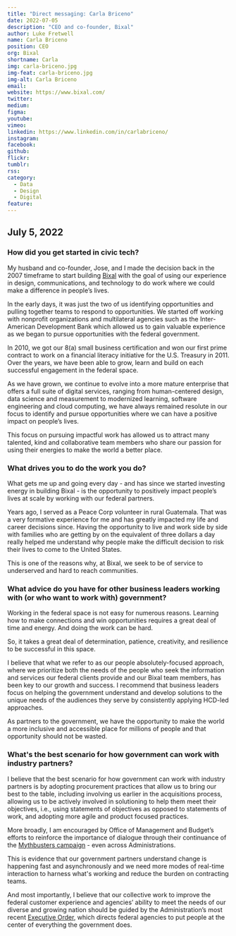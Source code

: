 ```yaml
---
title: "Direct messaging: Carla Briceno"
date: 2022-07-05
description: "CEO and co-founder, Bixal"
author: Luke Fretwell
name: Carla Briceno
position: CEO
org: Bixal
shortname: Carla
img: carla-briceno.jpg
img-feat: carla-briceno.jpg
img-alt: Carla Briceno
email:
website: https://www.bixal.com/
twitter: 
medium:
figma:
youtube:
vimeo:
linkedin: https://www.linkedin.com/in/carlabriceno/
instagram:
facebook:
github:
flickr:
tumblr:
rss:
category:
  - Data
  - Design
  - Digital
feature:
---
```


## July 5, 2022

### How did you get started in civic tech?

My husband and co-founder, Jose, and I made the decision back in the 2007 timeframe to start building [Bixal](https://www.bixal.com/) with the goal of using our experience in design, communications, and technology to do work where we could make a difference in people’s lives.

In the early days, it was just the two of us identifying opportunities and pulling together teams to respond to opportunities. We started off working with nonprofit organizations and multilateral agencies such as the Inter-American Development Bank which allowed us to gain valuable experience as we began to pursue opportunities with the federal government.

In 2010, we got our 8(a) small business certification and won our first prime contract to work on a financial literacy initiative for the U.S. Treasury in 2011. Over the years, we have been able to grow, learn and build on each successful engagement in the federal space.

As we have grown, we continue to evolve into a more mature enterprise that offers a full suite of digital services, ranging from human-centered design, data science and measurement to modernized learning, software engineering and cloud computing, we have always remained resolute in our focus to identify and pursue opportunities where we can have a positive impact on people’s lives. 

This focus on pursuing impactful work has allowed us to attract many talented, kind and collaborative team members who share our passion for using their energies to make the world a better place.


### What drives you to do the work you do?

What gets me up and going every day - and has since we started investing energy in building Bixal - is the opportunity to positively impact people’s lives at scale by working with our federal partners.

Years ago, I served as a Peace Corp volunteer in rural Guatemala. That was a very formative experience for me and has greatly impacted my life and career decisions since. Having the opportunity to live and work side by side with families who are getting by on the equivalent of three dollars a day really helped me understand why people make the difficult decision to risk their lives to come to the United States.

This is one of the reasons why, at Bixal, we seek to be of service to underserved and hard to reach communities.


### What advice do you have for other business leaders working with (or who want to work with) government?

Working in the federal space is not easy for numerous reasons. Learning how to make connections and win opportunities requires a great deal of time and energy. And doing the work can be hard.

So, it takes a great deal of determination, patience, creativity, and resilience to be successful in this space.

I believe that what we refer to as our people absolutely-focused approach, where we prioritize both the needs of the people who seek the information and services our federal clients provide and our Bixal team members, has been key to our growth and success. I recommend that business leaders focus on helping the government understand and develop solutions to the unique needs of the audiences they serve by consistently applying HCD-led approaches.

As partners to the government, we have the opportunity to make the world a more inclusive and accessible place for millions of people and that opportunity should not be wasted.


### What's the best scenario for how government can work with industry partners?

I believe that the best scenario for how government can work with industry partners is by adopting procurement practices that allow us to bring our best to the table, including involving us earlier in the acquisitions process, allowing us to be actively involved in solutioning to help them meet their objectives, i.e., using statements of objectives as opposed to statements of work, and adopting more agile and product focused practices.

More broadly, I am encouraged by Office of Management and Budget’s efforts to reinforce the importance of dialogue through their continuance of the [Mythbusters campaign](https://www.whitehouse.gov/wp-content/uploads/2019/05/SIGNED-Myth-Busting-4-Strenthening-Engagement-with-Industry-Partners-through-Innovative-Business-Practices.pdf) - even across Administrations.

This is evidence that our government partners understand change is happening fast and asynchronously and we need more modes of real-time interaction to harness what's working and reduce the burden on contracting teams.

And most importantly, I believe that our collective work to improve the federal customer experience and agencies’ ability to meet the needs of our diverse and growing nation should be guided by the Administration’s most recent [Executive Order](https://www.whitehouse.gov/briefing-room/presidential-actions/2021/12/13/executive-order-on-transforming-federal-customer-experience-and-service-delivery-to-rebuild-trust-in-government/), which directs federal agencies to put people at the center of everything the government does.